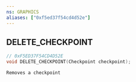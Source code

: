 ```yaml
---
ns: GRAPHICS
aliases: ["0xf5ed37f54cd4d52e"]
---
```

## DELETE_CHECKPOINT

```c
// 0xF5ED37F54CD4D52E
void DELETE_CHECKPOINT(Checkpoint checkpoint);
```

```
Removes a checkpoint
```
